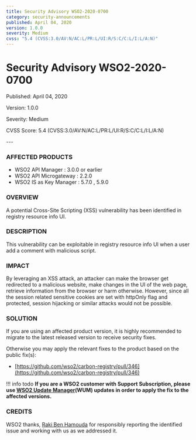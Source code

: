 ```yaml
---
title: Security Advisory WSO2-2020-0700
category: security-announcements
published: April 04, 2020
version: 1.0.0
severity: Medium
cvss: "5.4 (CVSS:3.0/AV:N/AC:L/PR:L/UI:R/S:C/C:L/I:L/A:N)"
---
```


# Security Advisory WSO2-2020-0700

<p class="doc-info">Published: April 04, 2020</p>
<p class="doc-info">Version: 1.0.0</p>
<p class="doc-info">Severity: Medium</p>
<p class="doc-info">CVSS Score: 5.4 (CVSS:3.0/AV:N/AC:L/PR:L/UI:R/S:C/C:L/I:L/A:N)</p>
---

### AFFECTED PRODUCTS
* WSO2 API Manager : 3.0.0 or earlier
* WSO2 API Microgateway : 2.2.0
* WSO2 IS as Key Manager : 5.7.0 , 5.9.0


### OVERVIEW
A potential Cross-Site Scripting (XSS) vulnerability has been identified in registry resource info UI.


### DESCRIPTION
This vulnerability can be exploitable in registry resource info UI when a user add a comment with malicious script.


### IMPACT
By leveraging an XSS attack, an attacker can make the browser get redirected to a malicious website, make changes in the UI of the web page, retrieve information from the browser or harm otherwise. However, since all the session related sensitive cookies are set with httpOnly flag and protected, session hijacking or similar attacks would not be possible.


### SOLUTION
If you are using an affected product version, it is highly recommended to migrate to the latest released version to receive security fixes.

Otherwise you may apply the relevant fixes to the product based on the public fix(s):

* [https://github.com/wso2/carbon-registry/pull/346](https://github.com/wso2/carbon-registry/pull/346)

!!! info todo
    **If you are a WSO2 customer with Support Subscription, please use [WSO2 Update Manager](https://wso2.com/updates/wum)(WUM) updates in order to apply the fix to the affected versions.**


### CREDITS
WSO2 thanks, [Raki Ben Hamouda](https://www.linkedin.com/in/rakibha) for responsibly reporting the identified issue and working with us as we addressed it.
